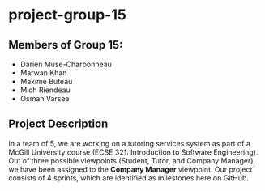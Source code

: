 # project-group-15
## Members of Group 15:
* Darien Muse-Charbonneau
* Marwan Khan
* Maxime Buteau
* Mich Riendeau
* Osman Varsee 
## Project Description
In a team of 5, we are working on a tutoring services system as part of a McGill University course (ECSE 321: Introduction to Software Engineering).
Out of three possible viewpoints (Student, Tutor, and Company Manager), we have been assigned to the **Company Manager** viewpoint.
Our project consists of 4 sprints, which are identified as milestones here on GitHub.
